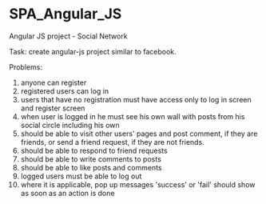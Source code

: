 # SPA_Angular_JS
Angular JS project - Social Network

Task: create angular-js project similar to facebook.

Problems:

1. anyone can register
2. registered users can log in
3. users that have no registration must have access only to log in screen and register screen
4. when user is logged in he must see his own wall with posts from his social circle including his own
5. should be able to visit other users' pages and post comment, if they are friends, or send a friend request, if they are not friends.
6. should be able to respond to friend requests
7. should be able to write comments to posts
8. should be able to like posts and comments
9. logged users must be able to log out
10. where it is applicable, pop up messages 'success' or 'fail' should show as soon as an action is done
